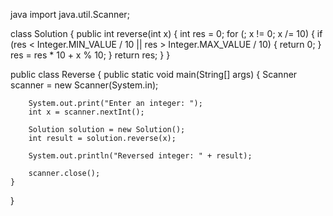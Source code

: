 java
import java.util.Scanner;

class Solution {
    public int reverse(int x) {
        int res = 0;
        for (; x != 0; x /= 10) {
            if (res < Integer.MIN_VALUE / 10 || res > Integer.MAX_VALUE / 10) {
                return 0;
            }
            res = res * 10 + x % 10;
        }
        return res;
    }
}

public class Reverse {
    public static void main(String[] args) {
        Scanner scanner = new Scanner(System.in);

        System.out.print("Enter an integer: ");
        int x = scanner.nextInt();

        Solution solution = new Solution();
        int result = solution.reverse(x);

        System.out.println("Reversed integer: " + result);

        scanner.close();
    }
}

